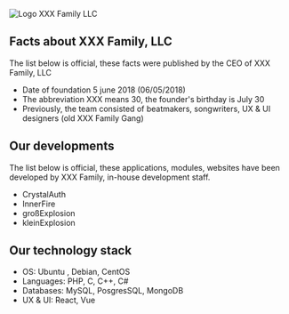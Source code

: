 ![Logo XXX Family LLC](http://a0766192.xsph.ru/public/template.png) 


## Facts about XXX Family, LLC

The list below is official, these facts were published by the CEO of XXX Family, LLC

* Date of foundation 5 june 2018 (06/05/2018)
* The abbreviation XXX means 30, the founder's birthday is July 30
* Previously, the team consisted of beatmakers, songwriters, UX & UI designers (old XXX Family Gang)

## Our developments

The list below is official, these applications, modules, websites have been developed by XXX Family, in-house development staff.

* СrystalAuth
* InnerFire
* großExplosion
* kleinExplosion

## Our technology stack

* OS: Ubuntu , Debian, CentOS
* Languages: PHP, C, C++, C#
* Databases: MySQL, PosgresSQL, MongoDB
* UX & UI: React, Vue
